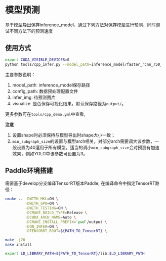 # 模型预测

基于[模型导出](EXPORT_MODEL.md)保存inference_model，通过下列方法对保存模型进行预测，同时测试不同方法下的预测速度

## 使用方式

```bash
export CUDA_VISIBLE_DEVICES=0
python tools/cpp_infer.py --model_path=inference_model/faster_rcnn_r50_1x/ --config_path=tools/cpp_demo.yml --infer_img=demo/000000570688.jpg --visualize
```


主要参数说明：

1. model_path: inference_model保存路径
2. config_path: 数据预处理配置文件
3. infer_img: 待预测图片
4. visualize: 是否保存可视化结果，默认保存路径为```output/```。


更多参数可在```tools/cpp_demo.yml```中查看,

**注意**

1. 设置shape时必须保持与模型导出时shape大小一致；
2. `min_subgraph_size`的设置与模型arch相关，对部分arch需要调大该参数，一般设置为40适用于所有模型。适当的调小`min_subgraph_size`会对预测有加速效果，例如YOLO中该参数可设置为3。

## Paddle环境搭建

需要基于develop分支编译TensorRT版本Paddle, 在编译命令中指定TensorRT路径：

```bash
cmake .. -DWITH_MKL=ON \
         -DWITH_GPU=ON \
         -DWITH_TESTING=ON \
         -DCMAKE_BUILD_TYPE=Release \
         -DCUDA_ARCH_NAME=Auto \
         -DCMAKE_INSTALL_PREFIX=`pwd`/output \
         -DON_INFER=ON \
         -DTENSORRT_ROOT=${PATH_TO_TensorRT} \

make -j20
make install

export LD_LIBRARY_PATH=${PATH_TO_TensorRT}/lib:$LD_LIBRARY_PATH
```
